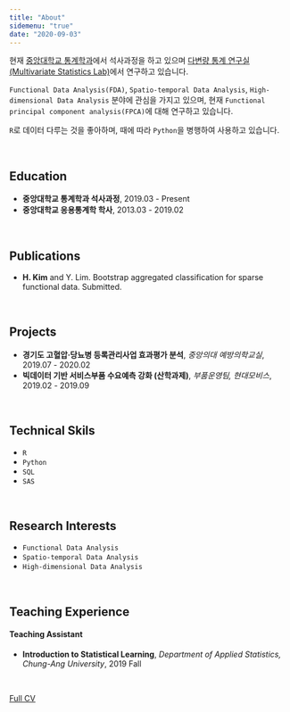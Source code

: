 ```yaml
---
title: "About"
sidemenu: "true"
date: "2020-09-03"
---
```



현재 [중앙대학교 통계학과](https://stat.cau.ac.kr/)에서 석사과정을 하고 있으며 [다변량 통계 연구실(Multivariate Statistics Lab)](https://sites.google.com/site/yaejilim/)에서 연구하고 있습니다.

`Functional Data Analysis(FDA)`, `Spatio-temporal Data Analysis`, `High-dimensional Data Analysis` 분야에 관심을 가지고 있으며, 현재 `Functional principal component analysis(FPCA)`에 대해 연구하고 있습니다.

`R`로 데이터 다루는 것을 좋아하며, 때에 따라 `Python`을 병행하여 사용하고 있습니다.

<br>

## Education
- **중앙대학교 통계학과 석사과정**, 2019.03 - Present
- **중앙대학교 응용통계학 학사**, 2013.03 - 2019.02

<br>

## Publications
- **H. Kim** and Y. Lim. Bootstrap aggregated classification for sparse functional data. Submitted.

<br>

## Projects
- **경기도 고혈압·당뇨병 등록관리사업 효과평가 분석**, *중앙의대 예방의학교실*, 2019.07 - 2020.02
- **빅데이터 기반 서비스부품 수요예측 강화 (산학과제)**, *부품운영팀, 현대모비스*, 2019.02 - 2019.09

<br>

## Technical Skils
- `R`
- `Python`
- `SQL`
- `SAS`

<br>

## Research Interests
- `Functional Data Analysis`
- `Spatio-temporal Data Analysis`
- `High-dimensional Data Analysis`

<br>

## Teaching Experience
#### Teaching Assistant
- **Introduction to Statistical Learning**, *Department of Applied Statistics, Chung-Ang University*, 2019 Fall

<br>

[Full CV](/cv_KHS.pdf)